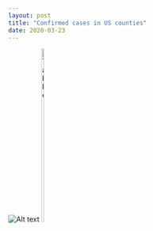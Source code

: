 ```yaml
---
layout: post
title: "Confirmed cases in US counties"
date: 2020-03-23
---
```


![Alt text](./controllers_brief.svg)
<img src="{{ site.url }}/projects/assets/US_Mar232020_countyMap.svg" alt="Table" width="10%" height="30%">



